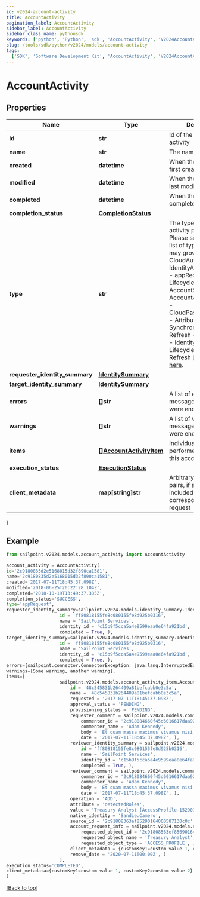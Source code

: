 ```yaml
---
id: v2024-account-activity
title: AccountActivity
pagination_label: AccountActivity
sidebar_label: AccountActivity
sidebar_class_name: pythonsdk
keywords: ['python', 'Python', 'sdk', 'AccountActivity', 'V2024AccountActivity']
slug: /tools/sdk/python/v2024/models/account-activity
tags:
  ['SDK', 'Software Development Kit', 'AccountActivity', 'V2024AccountActivity']
---
```


# AccountActivity

## Properties

| Name | Type | Description | Notes |
| --- | --- | --- | --- |
| **id** | **str** | Id of the account activity | [optional] |
| **name** | **str** | The name of the activity | [optional] |
| **created** | **datetime** | When the activity was first created | [optional] |
| **modified** | **datetime** | When the activity was last modified | [optional] |
| **completed** | **datetime** | When the activity was completed | [optional] |
| **completion_status** | [**CompletionStatus**](completion-status) |  | [optional] |
| **type** | **str** | The type of action the activity performed. Please see the following list of types. This list may grow over time. - CloudAutomated - IdentityAttributeUpdate - appRequest - LifecycleStateChange - AccountStateUpdate - AccountAttributeUpdate - CloudPasswordRequest - Attribute Synchronization Refresh - Certification - Identity Refresh - Lifecycle Change Refresh [Learn more here](https://documentation.sailpoint.com/saas/help/search/searchable-fields.html#searching-account-activity-data). | [optional] |
| **requester_identity_summary** | [**IdentitySummary**](identity-summary) |  | [optional] |
| **target_identity_summary** | [**IdentitySummary**](identity-summary) |  | [optional] |
| **errors** | **[]str** | A list of error messages, if any, that were encountered. | [optional] |
| **warnings** | **[]str** | A list of warning messages, if any, that were encountered. | [optional] |
| **items** | [**[]AccountActivityItem**](account-activity-item) | Individual actions performed as part of this account activity | [optional] |
| **execution_status** | [**ExecutionStatus**](execution-status) |  | [optional] |
| **client_metadata** | **map[string]str** | Arbitrary key-value pairs, if any were included in the corresponding access request | [optional] |

}

## Example

```python
from sailpoint.v2024.models.account_activity import AccountActivity

account_activity = AccountActivity(
id='2c9180835d2e5168015d32f890ca1581',
name='2c9180835d2e5168015d32f890ca1581',
created='2017-07-11T18:45:37.098Z',
modified='2018-06-25T20:22:28.104Z',
completed='2018-10-19T13:49:37.385Z',
completion_status='SUCCESS',
type='appRequest',
requester_identity_summary=sailpoint.v2024.models.identity_summary.IdentitySummary(
                    id = 'ff80818155fe8c080155fe8d925b0316',
                    name = 'SailPoint Services',
                    identity_id = 'c15b9f5cca5a4e9599eaa0e64fa921bd',
                    completed = True, ),
target_identity_summary=sailpoint.v2024.models.identity_summary.IdentitySummary(
                    id = 'ff80818155fe8c080155fe8d925b0316',
                    name = 'SailPoint Services',
                    identity_id = 'c15b9f5cca5a4e9599eaa0e64fa921bd',
                    completed = True, ),
errors=[sailpoint.connector.ConnectorException: java.lang.InterruptedException: Timeout waiting for response to message 0 from client 57a4ab97-ab3f-4aef-9fe2-0eaf15c73d26 after 60 seconds.],
warnings=[Some warning, another warning],
items=[
                    sailpoint.v2024.models.account_activity_item.AccountActivityItem(
                        id = '48c545831b264409a81befcabb0e3c5a',
                        name = '48c545831b264409a81befcabb0e3c5a',
                        requested = '2017-07-11T18:45:37.098Z',
                        approval_status = 'PENDING',
                        provisioning_status = 'PENDING',
                        requester_comment = sailpoint.v2024.models.comment.Comment(
                            commenter_id = '2c918084660f45d6016617daa9210584',
                            commenter_name = 'Adam Kennedy',
                            body = 'Et quam massa maximus vivamus nisi ut urna tincidunt metus elementum erat.',
                            date = '2017-07-11T18:45:37.098Z', ),
                        reviewer_identity_summary = sailpoint.v2024.models.identity_summary.IdentitySummary(
                            id = 'ff80818155fe8c080155fe8d925b0316',
                            name = 'SailPoint Services',
                            identity_id = 'c15b9f5cca5a4e9599eaa0e64fa921bd',
                            completed = True, ),
                        reviewer_comment = sailpoint.v2024.models.comment.Comment(
                            commenter_id = '2c918084660f45d6016617daa9210584',
                            commenter_name = 'Adam Kennedy',
                            body = 'Et quam massa maximus vivamus nisi ut urna tincidunt metus elementum erat.',
                            date = '2017-07-11T18:45:37.098Z', ),
                        operation = 'ADD',
                        attribute = 'detectedRoles',
                        value = 'Treasury Analyst [AccessProfile-1529010191212]',
                        native_identity = 'Sandie.Camero',
                        source_id = '2c91808363ef85290164000587130c0c',
                        account_request_info = sailpoint.v2024.models.account_request_info.AccountRequestInfo(
                            requested_object_id = '2c91808563ef85690164001c31140c0c',
                            requested_object_name = 'Treasury Analyst',
                            requested_object_type = 'ACCESS_PROFILE', ),
                        client_metadata = {customKey1=custom value 1, customKey2=custom value 2},
                        remove_date = '2020-07-11T00:00Z', )
                    ],
execution_status='COMPLETED',
client_metadata={customKey1=custom value 1, customKey2=custom value 2}
)

```

[[Back to top]](#)
